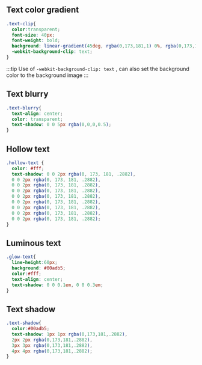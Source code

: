 ## Text color gradient

<textColor/>

```scss
.text-clip{
  color:transparent;
  font-size: 40px;
  font-weight: bold;
  background: linear-gradient(45deg, rgba(0,173,181,1) 0%, rgba(0,173,181,.4)  100%);
  -webkit-background-clip: text;
}
```

:::tip
Use of `-webkit-background-clip: text` , can also set the background color to the background image
:::

## Text blurry

<textShadow-textBlurry/>

```scss
.text-blurry{
  text-align: center;
  color: transparent;
  text-shadow: 0 0 5px rgba(0,0,0,0.5);
}
```

## Hollow text

<textShadow-hollowText/>

```css
.hollow-text {
  color: #fff;
  text-shadow: 0 0 2px rgba(0, 173, 181, .2882),
  0 0 2px rgba(0, 173, 181, .2882),
  0 0 2px rgba(0, 173, 181, .2882),
  0 0 2px rgba(0, 173, 181, .2882),
  0 0 2px rgba(0, 173, 181, .2882),
  0 0 2px rgba(0, 173, 181, .2882),
  0 0 2px rgba(0, 173, 181, .2882),
  0 0 2px rgba(0, 173, 181, .2882),
  0 0 2px rgba(0, 173, 181, .2882);
}
```

## Luminous text

<textShadow-glowText/>

```css
.glow-text{
  line-height:60px;
  background: #00adb5;
  color:#fff;
  text-align: center;
  text-shadow: 0 0 0.1em, 0 0 0.3em;
}
```

## Text shadow

<textShadow-textshadow/>

```css
.text-shadow{
  color:#00adb5;
  text-shadow: 1px 1px rgba(0,173,181,.2882),
  2px 2px rgba(0,173,181,.2882),
  3px 3px rgba(0,173,181,.2882),
  4px 4px rgba(0,173,181,.2882);
}
```
